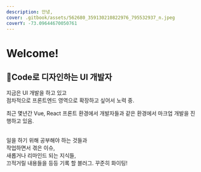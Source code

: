 ```yaml
---
description: 안녕,
cover: .gitbook/assets/562680_359130210822976_795532937_n.jpeg
coverY: -73.09644670050761
---
```


# Welcome!

## Code로 디자인하는 UI 개발자&#x20;

지금은 UI 개발을 하고 있고 \
점차적으로 프론트엔드 영역으로 확장하고 싶어서 노력 중.&#x20;

최근 몇년간 Vue, React 프론트 환경에서 개발자들과 같은 환경에서 마크업 개발을 진행하고 있음.

\
일을 하기 위해 공부해야 하는 것들과\
작업하면서 겪은 이슈, \
새롭거나 리마인드 되는 지식들, \
끄적거릴 내용들을 등등 기록 할 블러그. 꾸준히  화이팅!



